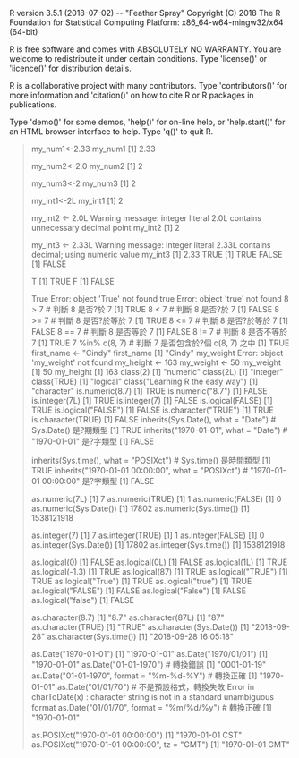 R version 3.5.1 (2018-07-02) -- "Feather Spray"
Copyright (C) 2018 The R Foundation for Statistical Computing
Platform: x86_64-w64-mingw32/x64 (64-bit)

R is free software and comes with ABSOLUTELY NO WARRANTY.
You are welcome to redistribute it under certain conditions.
Type 'license()' or 'licence()' for distribution details.

R is a collaborative project with many contributors.
Type 'contributors()' for more information and
'citation()' on how to cite R or R packages in publications.

Type 'demo()' for some demos, 'help()' for on-line help, or
'help.start()' for an HTML browser interface to help.
Type 'q()' to quit R.

> my_num1<-2.33
> my_num1
[1] 2.33
> 
> my_num2<-2.0
> my_num2
[1] 2
> 
> my_num3<-2
> my_num3
[1] 2
> 
> my_int1<-2L
> my_int1
[1] 2
> 
> my_int2 <- 2.0L
Warning message:
integer literal 2.0L contains unnecessary decimal point 
> my_int2
[1] 2
> 
> my_int3 <- 2.33L
Warning message:
integer literal 2.33L contains decimal; using numeric value 
> my_int3
[1] 2.33
> TRUE
[1] TRUE
> FALSE
[1] FALSE
> 
> T
[1] TRUE
> F
[1] FALSE
> 
> True
Error: object 'True' not found
> true
Error: object 'true' not found
> 8 > 7 # 判斷 8 是否?於 7
[1] TRUE
> 8 < 7 # 判斷 8 是否?於 7
[1] FALSE
> 8 >= 7 # 判斷 8 是否?於等於 7
[1] TRUE
> 8 <= 7 # 判斷 8 是否?於等於 7
[1] FALSE
> 8 == 7 # 判斷 8 是否等於 7
[1] FALSE
> 8 != 7 # 判斷 8 是否不等於 7
[1] TRUE
> 7 %in% c(8, 7) # 判斷 7 是否包含於?個 c(8, 7) 之中
[1] TRUE
> first_name <- "Cindy"
> first_name
[1] "Cindy"
> my_weight
Error: object 'my_weight' not found
> my_height <- 163
> my_weight <- 50
> my_weight
[1] 50
> my_height
[1] 163
> class(2)
[1] "numeric"
> class(2L)
[1] "integer"
> class(TRUE)
[1] "logical"
> class("Learning R the easy way")
[1] "character"
> is.numeric(8.7)
[1] TRUE
> is.numeric("8.7")
[1] FALSE
> is.integer(7L)
[1] TRUE
> is.integer(7)
[1] FALSE
> is.logical(FALSE)
[1] TRUE
> is.logical("FALSE")
[1] FALSE
> is.character("TRUE")
[1] TRUE
> is.character(TRUE)
[1] FALSE
> inherits(Sys.Date(), what = "Date") # Sys.Date() 是?期類型
[1] TRUE
> inherits("1970-01-01", what = "Date") # "1970-01-01" 是?字類型
[1] FALSE
> 
> inherits(Sys.time(), what = "POSIXct") # Sys.time() 是時間類型
[1] TRUE
> inherits("1970-01-01 00:00:00", what = "POSIXct") # "1970-01-01 00:00:00" 是?字類型
[1] FALSE
> 
> as.numeric(7L)
[1] 7
> as.numeric(TRUE)
[1] 1
> as.numeric(FALSE)
[1] 0
> as.numeric(Sys.Date())
[1] 17802
> as.numeric(Sys.time())
[1] 1538121918
> 
> as.integer(7)
[1] 7
> as.integer(TRUE)
[1] 1
> as.integer(FALSE)
[1] 0
> as.integer(Sys.Date())
[1] 17802
> as.integer(Sys.time())
[1] 1538121918
> 
> as.logical(0)
[1] FALSE
> as.logical(0L)
[1] FALSE
> as.logical(1L)
[1] TRUE
> as.logical(-1.3)
[1] TRUE
> as.logical(87)
[1] TRUE
> as.logical("TRUE")
[1] TRUE
> as.logical("True")
[1] TRUE
> as.logical("true")
[1] TRUE
> as.logical("FALSE")
[1] FALSE
> as.logical("False")
[1] FALSE
> as.logical("false")
[1] FALSE
> 
> as.character(8.7)
[1] "8.7"
> as.character(87L)
[1] "87"
> as.character(TRUE)
[1] "TRUE"
> as.character(Sys.Date())
[1] "2018-09-28"
> as.character(Sys.time())
[1] "2018-09-28 16:05:18"
> 
> as.Date("1970-01-01")
[1] "1970-01-01"
> as.Date("1970/01/01")
[1] "1970-01-01"
> as.Date("01-01-1970") # 轉換錯誤
[1] "0001-01-19"
> as.Date("01-01-1970", format = "%m-%d-%Y") # 轉換正確
[1] "1970-01-01"
> as.Date("01/01/70") # 不是預設格式，轉換失敗
Error in charToDate(x) : 
  character string is not in a standard unambiguous format
> as.Date("01/01/70", format = "%m/%d/%y") # 轉換正確
[1] "1970-01-01"
> 
> as.POSIXct("1970-01-01 00:00:00")
[1] "1970-01-01 CST"
> as.POSIXct("1970-01-01 00:00:00", tz = "GMT")
[1] "1970-01-01 GMT"
